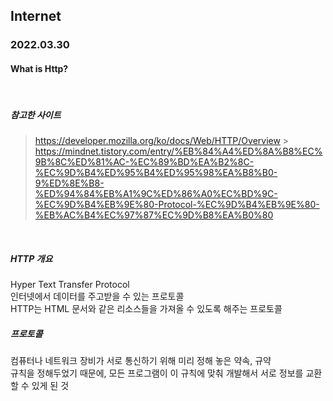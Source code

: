 ## Internet

### 2022.03.30

#### What is Http?

<br>

##### 참고한 사이트

> https://developer.mozilla.org/ko/docs/Web/HTTP/Overview > https://mindnet.tistory.com/entry/%EB%84%A4%ED%8A%B8%EC%9B%8C%ED%81%AC-%EC%89%BD%EA%B2%8C-%EC%9D%B4%ED%95%B4%ED%95%98%EA%B8%B0-9%ED%8E%B8-%ED%94%84%EB%A1%9C%ED%86%A0%EC%BD%9C-%EC%9D%B4%EB%9E%80-Protocol-%EC%9D%B4%EB%9E%80-%EB%AC%B4%EC%97%87%EC%9D%B8%EA%B0%80

<br>

##### HTTP 개요

Hyper Text Transfer Protocol<br>
인터넷에서 데이터를 주고받을 수 있는 프로토콜<br>
HTTP는 HTML 문서와 같은 리소스들을 가져올 수 있도록 해주는 프로토콜<br>

##### 프로토콜

컴퓨터나 네트워크 장비가 서로 통신하기 위해 미리 정해 놓은 약속, 규약<br>
규칙을 정해두었기 때문에, 모든 프로그램이 이 규칙에 맞춰 개발해서 서로 정보를 교환할 수 있게 된 것
